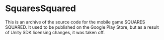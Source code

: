 # SquaresSquared
 
This is an archive of the source code for the mobile game SQUARES SQUARED. It used to be published on the Google Play Store, but as a result of Unity SDK licensing changes, it was taken off.
